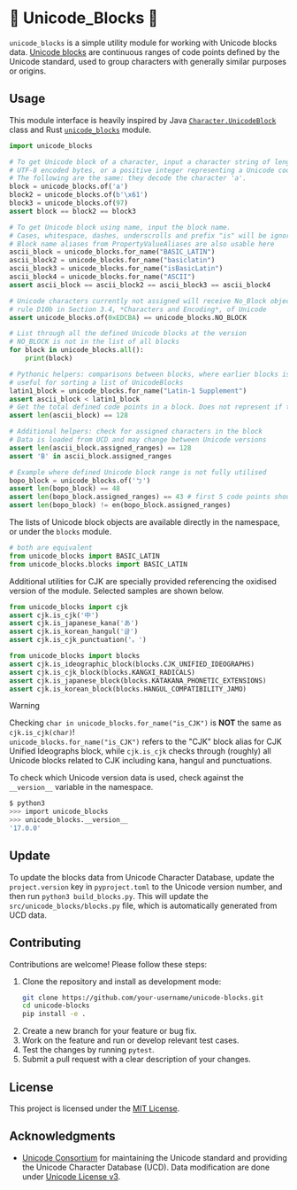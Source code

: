 # 🧱 Unicode_Blocks 🧱

`unicode_blocks` is a simple utility module for working with Unicode blocks data. [Unicode blocks](https://www.unicode.org/versions/Unicode16.0.0/core-spec/chapter-3/#G64189) are continuous ranges of code points defined by the Unicode standard, used to group characters with generally similar purposes or origins.

## Usage

This module interface is heavily inspired by Java [`Character.UnicodeBlock`](https://docs.oracle.com/en/java/javase/21/docs/api/java.base/java/lang/Character.UnicodeBlock.html) class and Rust [`unicode_blocks`](https://docs.rs/unicode-blocks/latest/unicode_blocks/) module.

```py
import unicode_blocks

# To get Unicode block of a character, input a character string of length 1, 
# UTF-8 encoded bytes, or a positive integer representing a Unicode code point.
# The following are the same: they decode the character 'a'.
block = unicode_blocks.of('a')
block2 = unicode_blocks.of(b'\x61')
block3 = unicode_blocks.of(97)
assert block == block2 == block3

# To get Unicode block using name, input the block name.
# Cases, whitespace, dashes, underscrolls and prefix "is" will be ignored for comparison. See UAX44-LM3.
# Block name aliases from PropertyValueAliases are also usable here
ascii_block = unicode_blocks.for_name("BASIC_LATIN")
ascii_block2 = unicode_blocks.for_name("basiclatin")
ascii_block3 = unicode_blocks.for_name("isBasicLatin")
ascii_block4 = unicode_blocks.for_name("ASCII") 
assert ascii_block == ascii_block2 == ascii_block3 == ascii_block4

# Unicode characters currently not assigned will receive No_Block object as per 
# rule D10b in Section 3.4, *Characters and Encoding*, of Unicode
assert unicode_blocks.of(0xEDCBA) == unicode_blocks.NO_BLOCK

# List through all the defined Unicode blocks at the version
# NO_BLOCK is not in the list of all blocks
for block in unicode_blocks.all():
    print(block)

# Pythonic helpers: comparisons between blocks, where earlier blocks is smaller than later blocks
# useful for sorting a list of UnicodeBlocks
latin1_block = unicode_blocks.for_name("Latin-1 Supplement")
assert ascii_block < latin1_block
# Get the total defined code points in a block. Does not represent if the block is filled in or not.
assert len(ascii_block) == 128

# Additional helpers: check for assigned characters in the block
# Data is loaded from UCD and may change between Unicode versions
assert len(ascii_block.assigned_ranges) == 128
assert 'B' in ascii_block.assigned_ranges

# Example where defined Unicode block range is not fully utilised
bopo_block = unicode_blocks.of('ㄅ')
assert len(bopo_block) == 48
assert len(bopo_block.assigned_ranges) == 43 # first 5 code points should be unassigned, at least in <=16.0
assert len(bopo_block) != en(bopo_block.assigned_ranges)
```

The lists of Unicode block objects are available directly in the namespace, or under the `blocks` module.

```py
# both are equivalent
from unicode_blocks import BASIC_LATIN
from unicode_blocks.blocks import BASIC_LATIN
```

Additional utilities for CJK are specially provided referencing the oxidised version of the module. Selected samples are shown below.

```py
from unicode_blocks import cjk
assert cjk.is_cjk('中')
assert cjk.is_japanese_kana('あ')
assert cjk.is_korean_hangul('글')
assert cjk.is_cjk_punctuation('。')

from unicode_blocks import blocks
assert cjk.is_ideographic_block(blocks.CJK_UNIFIED_IDEOGRAPHS)
assert cjk.is_cjk_block(blocks.KANGXI_RADICALS)
assert cjk.is_japanese_block(blocks.KATAKANA_PHONETIC_EXTENSIONS)
assert cjk.is_korean_block(blocks.HANGUL_COMPATIBILITY_JAMO)
```

> [!WARNING]
> Checking `char in unicode_blocks.for_name("is_CJK")` is **NOT** the same as `cjk.is_cjk(char)`!  
> `unicode_blocks.for_name("is_CJK")` refers to the "CJK" block alias for CJK Unified Ideographs block, while `cjk.is_cjk` checks through (roughly) all Unicode blocks related to CJK including kana, hangul and punctuations.

To check which Unicode version data is used, check against the `__version__` variable in the namespace.

```sh
$ python3
>>> import unicode_blocks
>>> unicode_blocks.__version__
'17.0.0'
```

## Update

To update the blocks data from Unicode Character Database, update the `project.version` key in `pyproject.toml` to the Unicode version number, and then run `python3 build_blocks.py`. This will update the `src/unicode_blocks/blocks.py` file, which is automatically generated from UCD data. 

## Contributing

Contributions are welcome! Please follow these steps:

1.  Clone the repository and install as development mode:
    ```sh
    git clone https://github.com/your-username/unicode-blocks.git
    cd unicode-blocks
    pip install -e .
    ```
2.  Create a new branch for your feature or bug fix.
3.  Work on the feature and run or develop relevant test cases. 
4.  Test the changes by running `pytest`.
5.  Submit a pull request with a clear description of your changes.

## License

This project is licensed under the [MIT License](LICENSE).

## Acknowledgments

-   [Unicode Consortium](https://unicode.org) for maintaining the Unicode standard and providing the Unicode Character Database (UCD). Data modification are done under [Unicode License v3](https://www.unicode.org/license.txt).
